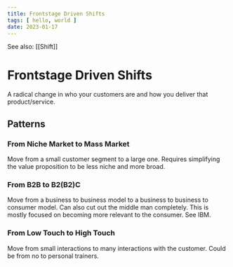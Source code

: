 ```yaml
---
title: Frontstage Driven Shifts
tags: [ hello, world ]
date: 2023-01-17
---
```


See also: [[Shift]]

# Frontstage Driven Shifts
A radical change in who your customers are and how you deliver that product/service.

## Patterns
### From Niche Market to Mass Market
Move from a small customer segment to a large one. Requires simplifying the value proposition to be less niche and more broad.

### From B2B to B2(B2)C
Move from a business to business model to a business to business to consumer model. Can also cut out the middle man completely. This is mostly focused on becoming more relevant to the consumer. See IBM.

### From Low Touch to High Touch
Move from small interactions to many interactions with the customer. Could be from no to personal trainers.
